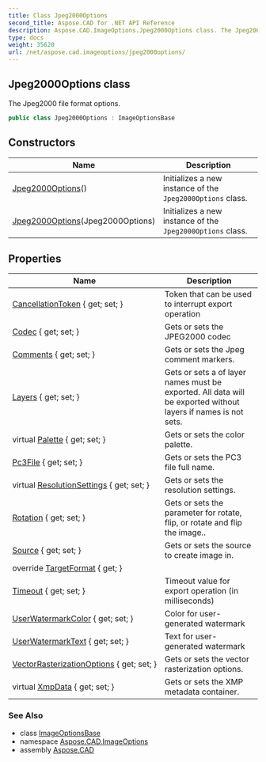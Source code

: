 ```yaml
---
title: Class Jpeg2000Options
second_title: Aspose.CAD for .NET API Reference
description: Aspose.CAD.ImageOptions.Jpeg2000Options class. The Jpeg2000 file format options
type: docs
weight: 35620
url: /net/aspose.cad.imageoptions/jpeg2000options/
---
```

## Jpeg2000Options class

The Jpeg2000 file format options.

```csharp
public class Jpeg2000Options : ImageOptionsBase
```

## Constructors

| Name | Description |
| --- | --- |
| [Jpeg2000Options](jpeg2000options/#constructor)() | Initializes a new instance of the `Jpeg2000Options` class. |
| [Jpeg2000Options](jpeg2000options/#constructor_1)(Jpeg2000Options) | Initializes a new instance of the `Jpeg2000Options` class. |

## Properties

| Name | Description |
| --- | --- |
| [CancellationToken](../../aspose.cad/imageoptionsbase/cancellationtoken/) { get; set; } | Token that can be used to interrupt export operation |
| [Codec](../../aspose.cad.imageoptions/jpeg2000options/codec/) { get; set; } | Gets or sets the JPEG2000 codec |
| [Comments](../../aspose.cad.imageoptions/jpeg2000options/comments/) { get; set; } | Gets or sets the Jpeg comment markers. |
| [Layers](../../aspose.cad/imageoptionsbase/layers/) { get; set; } | Gets or sets a of layer names must be exported. All data will be exported without layers if names is not sets. |
| virtual [Palette](../../aspose.cad/imageoptionsbase/palette/) { get; set; } | Gets or sets the color palette. |
| [Pc3File](../../aspose.cad/imageoptionsbase/pc3file/) { get; set; } | Gets or sets the PC3 file full name. |
| virtual [ResolutionSettings](../../aspose.cad/imageoptionsbase/resolutionsettings/) { get; set; } | Gets or sets the resolution settings. |
| [Rotation](../../aspose.cad/imageoptionsbase/rotation/) { get; set; } | Gets or sets the parameter for rotate, flip, or rotate and flip the image.. |
| [Source](../../aspose.cad/imageoptionsbase/source/) { get; set; } | Gets or sets the source to create image in. |
| override [TargetFormat](../../aspose.cad.imageoptions/jpeg2000options/targetformat/) { get; } |  |
| [Timeout](../../aspose.cad/imageoptionsbase/timeout/) { get; set; } | Timeout value for export operation (in milliseconds) |
| [UserWatermarkColor](../../aspose.cad/imageoptionsbase/userwatermarkcolor/) { get; set; } | Color for user-generated watermark |
| [UserWatermarkText](../../aspose.cad/imageoptionsbase/userwatermarktext/) { get; set; } | Text for user-generated watermark |
| [VectorRasterizationOptions](../../aspose.cad/imageoptionsbase/vectorrasterizationoptions/) { get; set; } | Gets or sets the vector rasterization options. |
| virtual [XmpData](../../aspose.cad/imageoptionsbase/xmpdata/) { get; set; } | Gets or sets the XMP metadata container. |

### See Also

* class [ImageOptionsBase](../../aspose.cad/imageoptionsbase/)
* namespace [Aspose.CAD.ImageOptions](../../aspose.cad.imageoptions/)
* assembly [Aspose.CAD](../../)


